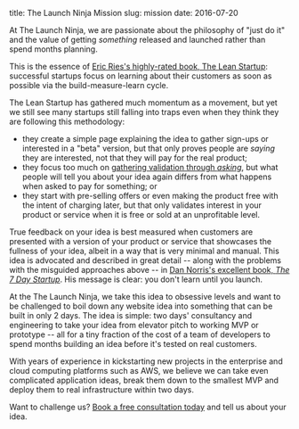 title: The Launch Ninja Mission
slug: mission
date: 2016-07-20

At The Launch Ninja, we are passionate about the philosophy of "just
do it" and the value of getting *something* released and launched
rather than spend months planning.

This is the essence of [Eric Ries's highly-rated book, The Lean Startup](https://www.amazon.co.uk/Lean-Startup-Innovation-Successful-Businesses/dp/0670921602/ref=as_li_ss_tl?ie=UTF8&linkCode=ll1&tag=thelaunchninja-21&linkId=567d7c7a3c54295b4905ffa015403cdd):
successful startups focus on learning about their customers as soon
as possible via the build-measure-learn cycle.

The Lean Startup has gathered much momentum as a movement, but yet we
still see many startups still falling into traps even when they think
they are following this methodology:

* they create a simple page explaining the idea to gather sign-ups or
interested in a "beta" version, but that only proves people are
*saying* they are interested, not that they will pay for the real
product;
* they focus too much on [gathering validation through *asking*](https://blog.bufferapp.com/idea-to-paying-customers-in-7-weeks-how-we-did-it),
but what people will tell you about your idea again differs from what happens when
asked to pay for something; or
* they start with pre-selling offers or even making the product free
with the intent of charging later, but that only validates interest in
your product or service when it is free or sold at an unprofitable level.

True feedback on your idea is best measured when customers are
presented with a version of your product or service that showcases the
fullness of your idea, albeit in a way that is very minimal and
manual. This idea is advocated and described in great detail -- along with
the problems with the misguided approaches above -- in
[Dan Norris's excellent book, *The 7 Day Startup*](https://www.amazon.co.uk/Day-Startup-Learn-Until-Launch/dp/1502472392/ref=as_li_ss_tl?ie=UTF8&linkCode=ll1&tag=thelaunchninja-21&linkId=6a45c132b9c0efefc5926a5c4dc04364).
His message is clear: you don't learn until you launch.

At the The Launch Ninja, we take this idea to obsessive levels and want
to be challenged to boil down any website idea into something that can
be built in only 2 days. The idea is simple: two days' consultancy
and engineering to take your idea from elevator pitch to working
MVP or prototype -- all for a tiny fraction of the cost of a team of
developers to spend months building an idea before it's tested on
real customers.

With years of experience in kickstarting new projects in the enterprise
and cloud computing platforms such as AWS, we believe we can take
even complicated application ideas, break them down to the smallest
MVP and deploy them to real infrastructure within two days.

Want to challenge us? [Book a free consultation today](https://thelaunchninja.youcanbook.me/)
and tell us about your idea.
